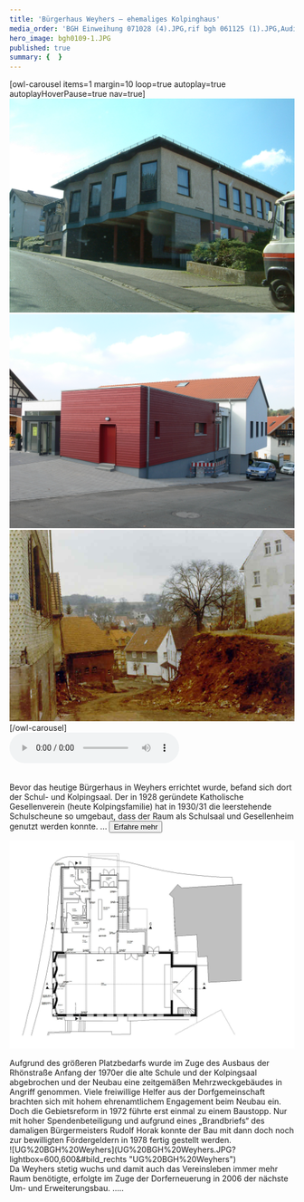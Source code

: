 ```yaml
---
title: 'Bürgerhaus Weyhers – ehemaliges Kolpinghaus'
media_order: 'BGH Einweihung 071028 (4).JPG,rif bgh 061125 (1).JPG,Audiodatei Leinweberei-Weyhers (online-audio-converter.com).mp3,bgh0109-1.JPG,UG BGH Weyhers.JPG,1978 Anzeige.BMP,1978 Presseartikel.BMP,EG BGH Weyhers.JPG,Alte Weberei.JPG,BGH GS 060825 (1).JPG,BGH GS 060825 (35).JPG,bgh0109-1 (1).JPG,debgh2004_0923AE.JPG,rif bgh 061125 (2).jpg,rif bgh 061125 (3).jpg,rif bgh 061125 (26).JPG,rif bgh 061125 (44).JPG,rif bgh 061125 (62).JPG,rif bgh 061125 (68).JPG'
hero_image: bgh0109-1.JPG
published: true
summary: {  }
---
```


[owl-carousel items=1 margin=10 loop=true autoplay=true autoplayHoverPause=true nav=true]
![bgh0109-1](bgh0109-1.JPG?cropZoom=1024,400)
![BGH%20Einweihung%20071028%20%284%29](BGH%20Einweihung%20071028%20%284%29.JPG?cropZoom=1024,400)
![rif%20bgh%20061125%20%281%29](rif%20bgh%20061125%20%281%29.JPG?cropZoom=1024,400)
[/owl-carousel]
</br>
![Audiodatei Leinweberei-Weyhers (online-audio-converter.com).mp3](Audiodatei%20Leinweberei-Weyhers%20%28online-audio-converter.com%29.mp3) 
</br>
</br>

Bevor das heutige Bürgerhaus in Weyhers errichtet wurde, befand sich dort der Schul- und  Kolpingsaal. Der in 1928 geründete Katholische Gesellenverein (heute Kolpingsfamilie) hat in 1930/31 die leerstehende Schulscheune so umgebaut, dass der Raum als Schulsaal und Gesellenheim genutzt werden konnte. ... 
<button id="mehr">Erfahre mehr</button>

![EG%20BGH%20Weyhers](EG%20BGH%20Weyhers.JPG?lightbox=600,600#bild_links "EG%20BGH%20Weyhers") 

<div class="text">
Aufgrund des größeren Platzbedarfs wurde im Zuge des Ausbaus der Rhönstraße Anfang der 1970er die alte Schule und der Kolpingsaal abgebrochen und der Neubau eine zeitgemäßen Mehrzweckgebäudes in Angriff genommen. Viele freiwillige Helfer aus der Dorfgemeinschaft brachten sich mit hohem ehrenamtlichem Engagement beim Neubau ein. Doch die Gebietsreform in 1972 führte erst einmal zu einem Baustopp. Nur mit hoher Spendenbeteiligung und aufgrund eines „Brandbriefs“ des damaligen Bürgermeisters Rudolf Horak konnte der Bau mit dann doch noch zur bewilligten Fördergeldern in 1978 fertig gestellt werden. 
</div>
![UG%20BGH%20Weyhers](UG%20BGH%20Weyhers.JPG?lightbox=600,600&#bild_rechts "UG%20BGH%20Weyhers")
<div class="text">
Da Weyhers stetig wuchs und damit auch das Vereinsleben immer mehr Raum benötigte, erfolgte im Zuge der Dorferneuerung in 2006 der nächste Um- und Erweiterungsbau. …..
</div>